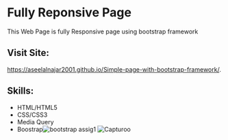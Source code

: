 # Fully Reponsive Page
This Web Page is fully Responsive page using bootstrap framework

## Visit Site:
 https://aseelalnajar2001.github.io/Simple-page-with-bootstrap-framework/.

## Skills:
* HTML/HTML5
* CSS/CSS3
* Media Query
* Boostrap![bootstrap assig1](https://user-images.githubusercontent.com/63051374/111871785-9bfac480-8994-11eb-9a58-5f4cc9cf4983.PNG)
![Capturoo](https://user-images.githubusercontent.com/63051374/111871900-280cec00-8995-11eb-8441-e3dc2f6f7ec2.PNG)

